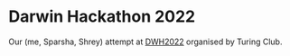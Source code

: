 # Darwin Hackathon 2022

Our (me, Sparsha, Shrey) attempt at [DWH2022](https://github.com/IISERM/Darwin-Hackathon) organised by Turing Club.
